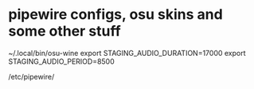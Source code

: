 # pipewire configs, osu skins and some other stuff

~/.local/bin/osu-wine
export STAGING_AUDIO_DURATION=17000
export STAGING_AUDIO_PERIOD=8500

/etc/pipewire/
